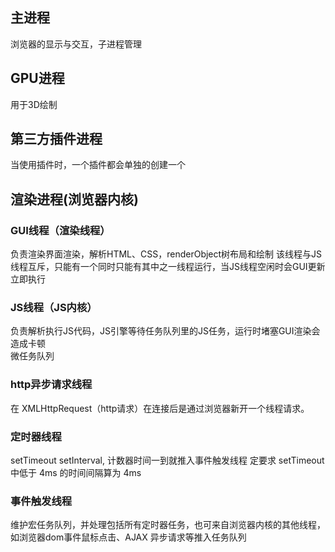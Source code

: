 ## 主进程
浏览器的显示与交互，子进程管理
## GPU进程
用于3D绘制

## 第三方插件进程
当使用插件时，一个插件都会单独的创建一个

## 渲染进程(浏览器内核)
### GUI线程（渲染线程）
负责渲染界面渲染，解析HTML、CSS，renderObject树布局和绘制
该线程与JS线程互斥，只能有一个同时只能有其中之一线程运行，当JS线程空闲时会GUI更新立即执行

### JS线程（JS内核）
负责解析执行JS代码，JS引擎等待任务队列里的JS任务，运行时堵塞GUI渲染会造成卡顿  
微任务队列

### http异步请求线程
在 XMLHttpRequest（http请求）在连接后是通过浏览器新开一个线程请求。

### 定时器线程
setTimeout setInterval, 计数器时间一到就推入事件触发线程
定要求 setTimeout 中低于 4ms 的时间间隔算为 4ms

### 事件触发线程
维护宏任务队列，并处理包括所有定时器任务，也可来自浏览器内核的其他线程，如浏览器dom事件鼠标点击、AJAX 异步请求等推入任务队列
